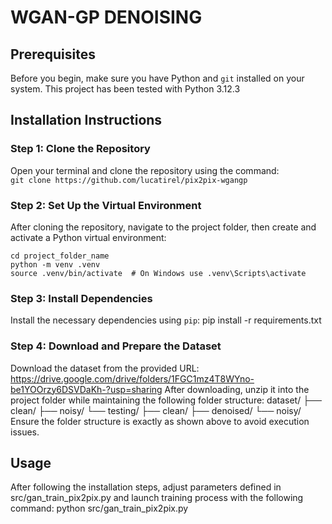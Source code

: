 # WGAN-GP DENOISING

## Prerequisites
Before you begin, make sure you have Python and `git` installed on your system. This project has been tested with Python 3.12.3

## Installation Instructions

### Step 1: Clone the Repository 
Open your terminal and clone the repository using the command: \
`git clone https://github.com/lucatirel/pix2pix-wgangp`

### Step 2: Set Up the Virtual Environment
After cloning the repository, navigate to the project folder, then create and activate a Python virtual environment:
```
cd project_folder_name
python -m venv .venv
source .venv/bin/activate  # On Windows use .venv\Scripts\activate
```

### Step 3: Install Dependencies
Install the necessary dependencies using `pip`:
pip install -r requirements.txt

### Step 4: Download and Prepare the Dataset
Download the dataset from the provided URL:
https://drive.google.com/drive/folders/1FGC1mz4T8WYno-be1YOOrzy6DSVDaKh-?usp=sharing
After downloading, unzip it into the project folder while maintaining the following folder structure:
dataset/
├── clean/
├── noisy/
└── testing/
    ├── clean/
    ├── denoised/
    └── noisy/
Ensure the folder structure is exactly as shown above to avoid execution issues.

## Usage
After following the installation steps, adjust parameters defined in src/gan_train_pix2pix.py and launch training process with the following command:
python src/gan_train_pix2pix.py


